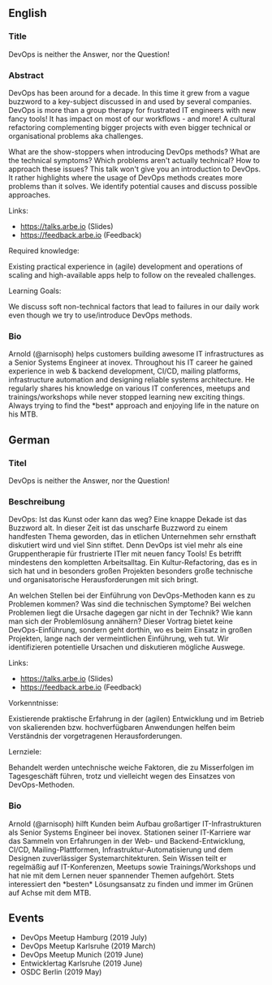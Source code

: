 ## English

### Title

DevOps is neither the Answer, nor the Question!

### Abstract

DevOps has been around for a decade. In this time it grew from a vague buzzword to a key-subject discussed in and used by several companies. DevOps is more than a group therapy for frustrated IT engineers with new fancy tools! It has impact on most of our workflows - and more! A cultural refactoring complementing bigger projects with even bigger technical or organisational problems aka challenges.

What are the show-stoppers when introducing DevOps methods? What are the technical symptoms? Which problems aren't actually technical? How to approach these issues? This talk won't give you an introduction to DevOps. It rather highlights where the usage of DevOps methods creates more problems than it solves. We identify potential causes and discuss possible approaches.

Links:

* https://talks.arbe.io (Slides)
* https://feedback.arbe.io (Feedback)

Required knowledge:

Existing practical experience in (agile) development and operations of scaling and high-available apps help to follow on the revealed challenges.

Learning Goals:

We discuss soft non-technical factors that lead to failures in our daily work even though we try to use/introduce DevOps methods.

### Bio

Arnold (@arnisoph) helps customers building awesome IT infrastructures as a Senior Systems Engineer at inovex. Throughout his IT career he gained experience in web & backend development, CI/CD, mailing platforms, infrastructure automation and designing reliable systems architecture. He regularly shares his knowledge on various IT conferences, meetups and trainings/workshops while never stopped learning new exciting things. Always trying to find the \*best\* approach and enjoying life in the nature on his MTB.

## German

### Titel

DevOps is neither the Answer, nor the Question!

### Beschreibung

DevOps: Ist das Kunst oder kann das weg? Eine knappe Dekade ist das Buzzword alt. In dieser Zeit ist das unscharfe Buzzword zu einem handfesten Thema geworden, das in etlichen Unternehmen sehr ernsthaft diskutiert wird und viel Sinn stiftet. Denn DevOps ist viel mehr als eine Gruppentherapie für frustrierte ITler mit neuen fancy Tools! Es betrifft mindestens den kompletten Arbeitsalltag. Ein Kultur-Refactoring, das es in sich hat und in besonders großen Projekten besonders große technische und organisatorische Herausforderungen mit sich bringt.

An welchen Stellen bei der Einführung von DevOps-Methoden kann es zu Problemen kommen? Was sind die technischen Symptome? Bei welchen Problemen liegt die Ursache dagegen gar nicht in der Technik? Wie kann man sich der Problemlösung annähern?
Dieser Vortrag bietet keine DevOps-Einführung, sondern geht dorthin, wo es beim Einsatz in großen Projekten, lange nach der vermeintlichen Einführung, weh tut. Wir identifizieren potentielle Ursachen und diskutieren mögliche Auswege.

Links:

* https://talks.arbe.io (Slides)
* https://feedback.arbe.io (Feedback)

Vorkenntnisse:

Existierende praktische Erfahrung in der (agilen) Entwicklung und im Betrieb von skalierenden bzw. hochverfügbaren Anwendungen helfen beim Verständnis der vorgetragenen Herausforderungen.

Lernziele:

Behandelt werden untechnische weiche Faktoren, die zu Misserfolgen im Tagesgeschäft führen, trotz und vielleicht wegen des Einsatzes von DevOps-Methoden.

### Bio

Arnold (@arnisoph) hilft Kunden beim Aufbau großartiger IT-Infrastrukturen als Senior Systems Engineer bei inovex. Stationen seiner IT-Karriere war das Sammeln von Erfahrungen in der Web- und Backend-Entwicklung, CI/CD, Mailing-Plattformen, Infrastruktur-Automatisierung und dem Designen zuverlässiger Systemarchitekturen. Sein Wissen teilt er regelmäßig auf IT-Konferenzen, Meetups sowie Trainings/Workshops und hat nie mit dem Lernen neuer spannender Themen aufgehört. Stets interessiert den \*besten\* Lösungsansatz zu finden und immer im Grünen auf Achse mit dem MTB.

## Events

* DevOps Meetup Hamburg (2019 July)
* DevOps Meetup Karlsruhe (2019 March)
* DevOps Meetup Munich (2019 June)
* Entwicklertag Karlsruhe (2019 June)
* OSDC Berlin (2019 May)
